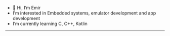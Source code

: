 - 👋 Hi, I’m Emir
-  I’m interested in Embedded systems, emulator development and app development
-  I’m currently learning C, C++, Kotlin

--------------------------------

   <img src="https://komarev.com/ghpvc/?username=your-github-Tigerinth&style=flat-square&color=blue" alt=""/>

<!---
Tigerinth/Tigerinth is a ✨ special ✨ repository because its `README.md` (this file) appears on your GitHub profile.
You can click the Preview link to take a look at your changes.
--->

